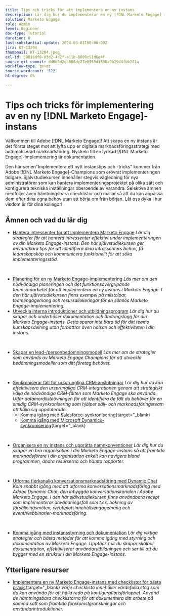 ```yaml
---
title: Tips och tricks för att implementera en ny instans
description: Lär dig hur du implementerar en ny [!DNL Marketo Engage] instans för att få ut så mycket som möjligt av dess kraft.
solution: Marketo Engage
role: Admin
level: Beginner
doc-type: Tutorial
duration: 0
last-substantial-update: 2024-03-01T00:00:00Z
jira: KT-13204
thumbnail: KT-13204.jpeg
exl-id: 58816df0-03d2-4d2f-a11b-8809c51d6e4f
source-git-commit: dd6b3d2ea080de27e6955d1538a9b29d4fbb281a
workflow-type: tm+mt
source-wordcount: '522'
ht-degree: 0%

---
```


# Tips och tricks för implementering av en ny [!DNL Marketo Engage]-instans

Välkommen till Adobe [!DNL Marketo Engage]! Att skapa en ny instans är det första steget mot att lyfta upp er digitala marknadsföringsstrategi med automatiserad marknadsföring. Nyckeln till en lyckad [!DNL Marketo Engage]-implementering är dokumentation.

Den här serien&quot;Implementera ett nytt instanstips och -tricks&quot; kommer från Adobe [!DNL Marketo Engage]-Champions som erövrat implementeringen tidigare. Självstudiekursen innehåller stegvis vägledning för nya administratörer som kan hantera implementeringsprojektet på olika sätt och konfigurera tekniska inställningar oberoende av varandra. Selektiva ämnen medföljer även hämtningsbara checklistor och mallar så att du kan anpassa dem efter dina egna behov utan att börja om från början. Låt oss dyka i hur visdom är för dina kollegor!

## Ämnen och vad du lär dig

* [Hantera intressenter för att implementera Marketo Engage](/help/marketo-tutorial-implementing-new-instance/managing-stakeholder-communications.md)
  *Lär dig strategier för att hantera intressenter effektivt under implementeringen av din Marketo Engage-instans. Den här självstudiekursen ger användbara tips för att identifiera dina intressenters behov, få ledarskapsköp och kommunicera funktionellt för att söka implementeringsstöd.*
<br>

* [Planering för en ny Marketo Engage-implementering](/help/marketo-tutorial-implementing-new-instance/planning-for-new-implementation.md)
  *Läs mer om den nödvändiga planeringen och det funktionsövergripande teamsamarbetet för att implementera en ny instans i Marketo Engage. I den här självstudiekursen finns exempel på milstolpar, teamengagemang och resursallokeringar för en sömlös Marketo Engage-implementering.*
  <br>
* [Utveckla interna introduktioner och utbildningsprogram](/help/marketo-tutorial-implementing-new-instance/internal-training-roadshow.md)
  *Lär dig hur du skapar och underhåller dokumentation och ändringslogg för din Marketo Engage-instans. Detta sparar inte bara tid för ditt teams kunskapsdelning utan förbättrar även hälsan och effektiviteten i din instans.*
<br>

* [Skapar en lead-/personbedömningsmodell](/help/marketo-tutorial-implementing-new-instance/building-person-scoring-model.md)
  *Läs mer om de strategier som används av Marketo Engage Champions för att utveckla bedömningsmodeller som ditt företag behöver.*
<br>

* [Synkroniserar fält för ursprungliga CRM-anslutningar](/help/marketo-tutorial-implementing-new-instance/syncing-fields-for-crm-integration.md)
  *Lär dig hur du kan effektivisera den ursprungliga CRM-integrationen genom att strategiskt välja de nödvändiga CRM-fälten som Marketo Engage ska använda. Utför datamordlisteövningen för att identifiera de fält du behöver för en smidig CRM-synkronisering som hjälper sälj- och marknadsföringsteam att hålla sig uppdaterade.*
   * [Komma igång med Salesforce-synkronisering](https://experienceleague.adobe.com/en/docs/marketo-learn/tutorials/lead-and-data-management/salesforce-sync-setup){target="_blank}
   * [Komma igång med Microsoft Dynamics-synkronisering](https://experienceleague.adobe.com/en/docs/marketo-learn/tutorials/lead-and-data-management/microsoft-dynamics-sync-setup){target="_blank}
<br>

* [Organisera en ny instans och upprätta namnkonventioner](/help/marketo-tutorial-implementing-new-instance/organizing-new-instance.md)
  *Lär dig hur du skapar en bra organisation i din Marketo Engage-instans så att framtida marknadsförare i din organisation enkelt kan navigera bland programmen, ändra resurserna och hämta rapporter.*
<br>

* [Utforma flerkanalig konversationsmarknadsföring med Dynamic Chat](/help/marketo-tutorial-implementing-new-instance/designing-omnichannel-conversational-marketing.md)
  *Kom snabbt igång med att utforma konversationsmarknadsföring med Adobe Dynamic Chat, den inbyggda konversationskanalen i Adobe Marketo Engage. I den här självstudiekursen finns användbara recept som implementerar användningsfall som t.ex. bokning av försäljningsmöten, webbplatsinnehållsengagemang och event/webbinarier-marknadsföring.*
<br>

* [Komma igång med instansstyrning och dokumentation](/help/marketo-tutorial-implementing-new-instance/documenting-your-instance.md)
  *Lär dig viktiga strategier och bästa metoder för att komma igång med styrning och dokumentation av Marketo Engage. Upptäck hur du skapar skalbar dokumentation, effektiviserar användarutbildningen och ser till att du bygger med en struktur i din Marketo Engage-instans.*

## Ytterligare resurser

* [Implementera en ny Marketo Engage-instans med checklistor för bästa praxis](https://experienceleague.adobe.com/en/docs/marketo/using/getting-started/implementing-a-new-marketo-engage-instance/where-to-start){target="_blank}
  *Varje checklista innehåller värdefulla steg som du kan använda för att hålla reda på konfigurationsförloppet. Använd de hämtningsbara checklistorna för att dokumentera ditt arbete på samma sätt som framtida förekomstgranskningar och användarintroduktioner.*

